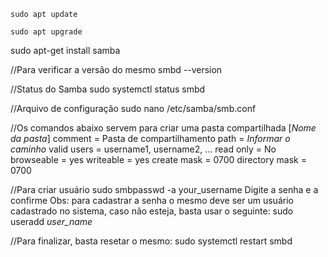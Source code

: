 ```shell
sudo apt update
```
```shell
sudo apt upgrade
```

sudo apt-get install samba

//Para verificar a versão do mesmo
smbd --version

//Status do Samba
sudo systemctl status smbd

//Arquivo de configuração
sudo nano /etc/samba/smb.conf

//Os comandos abaixo servem para criar uma pasta compartilhada
[*Nome da pasta*]
comment = Pasta de compartilhamento
path = *Informar o caminho*
valid users = username1, username2, ...
read only = No
browseable = yes
writeable = yes
create mask = 0700
directory mask = 0700

//Para criar usuário
sudo smbpasswd -a your_username
Digite a senha e a confirme
Obs: para cadastrar a senha o mesmo deve ser um usuário cadastrado no sistema, caso não esteja, basta usar o seguinte:
sudo useradd *user_name*

//Para finalizar, basta resetar o mesmo:
sudo systemctl restart smbd


